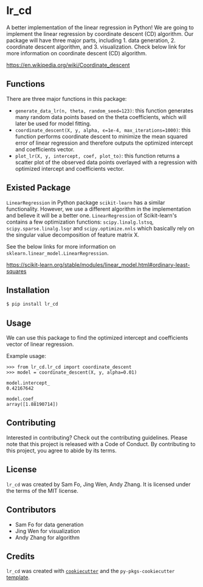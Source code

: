 # lr_cd

A better implementation of the linear regression in Python! We are going to implement the linear regression by coordinate descent (CD) algorithm. Our package will have three major parts, including 1. data generation, 2. coordinate descent algorithm, and 3. visualization. Check below link for more information on coordinate descent (CD) algorithm.

https://en.wikipedia.org/wiki/Coordinate_descent


## Functions

There are three major functions in this package:
- `generate_data_lr(n, theta, random_seed=123)`: this function generates many random data points based on the theta coefficients, which will later be used for model fitting.
- `coordinate_descent(X, y, alpha, ϵ=1e-4, max_iterations=1000)`: this function performs coordinate descent to minimize the mean squared error of linear regression and therefore outputs the optimized intercept and coefficients vector.
- `plot_lr(X, y, intercept, coef, plot_to)`: this function returns a scatter plot of the observed data points overlayed with a regression with optimized intercept and coefficients vector.


## Existed Package
`LinearRegression` in Python package `scikit-learn` has a similar functionality. However, we use a different algorithm in the implementation and believe it will be a better one. `LinearRegression` of Scikit-learn's contains a few optimization functions: `scipy.linalg.lstsq`, `scipy.sparse.linalg.lsqr` and `scipy.optimize.nnls` which basically rely on the singular value decomposition of feature matrix X. 

See the below links for more information on `sklearn.linear_model.LinearRegression`.

https://scikit-learn.org/stable/modules/linear_model.html#ordinary-least-squares



## Installation

```bash
$ pip install lr_cd
```

## Usage

We can use this package to find the optimized intercept and coefficients vector of linear regression.

Example usage:
```
>>> from lr_cd.lr_cd import coordinate_descent
>>> model = coordinate_descent(X, y, alpha=0.01)
```

```
model.intercept_
0.42167642

model.coef_
array([1.88190714])
```

## Contributing

Interested in contributing? Check out the contributing guidelines. Please note that this project is released with a Code of Conduct. By contributing to this project, you agree to abide by its terms.

## License

`lr_cd` was created by Sam Fo, Jing Wen, Andy Zhang. It is licensed under the terms of the MIT license.

## Contributors

- Sam Fo for data generation
- Jing Wen for visualization
- Andy Zhang for algorithm



## Credits

`lr_cd` was created with [`cookiecutter`](https://cookiecutter.readthedocs.io/en/latest/) and the `py-pkgs-cookiecutter` [template](https://github.com/py-pkgs/py-pkgs-cookiecutter).
